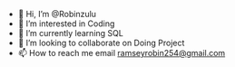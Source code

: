 - 👋 Hi, I’m @Robinzulu
- 👀 I’m interested in Coding
- 🌱 I’m currently learning SQL
- 💞️ I’m looking to collaborate on Doing Project
- 📫 How to reach me email ramseyrobin254@gmail.com

<!---
Robinzulu/Robinzulu is a ✨ special ✨ repository because its `README.md` (this file) appears on your GitHub profile.
You can click the Preview link to take a look at your changes.
--->
